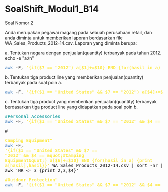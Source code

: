 # SoalShift_Modul1_B14


Soal Nomor 2

Anda merupakan pegawai magang pada sebuah perusahaan retail, dan anda diminta
untuk memberikan laporan berdasarkan file WA_Sales_Products_2012-14.csv.
Laporan yang diminta berupa:

  a. Tentukan negara dengan penjualan(quantity) terbanyak pada tahun
    2012.
echo -e  "a:\n"

<pre><font color="#729FCF"><b>awk</b></font> -F, <font color="#FCE94F"><b>&apos;{if($7 == &quot;2012&quot;) a[$1]+=$10} END {for(hasil in a) {print a[hasil],hasil}}&apos;</b></font> WA_Sales_Products_2012-14.csv <font color="#4E9A06">|</font> sort -nr <font color="#4E9A06">|</font><font color="#729FCF"><b>awk</b></font> <font color="#FCE94F"><b>&apos;NR == 1 {print $2,$3}&apos;</b></font></pre>

  b. Tentukan tiga product line yang memberikan penjualan(quantity)
  terbanyak pada soal poin a.
<pre><font color="#729FCF"><b>awk</b></font> -F, <font color="#FCE94F"><b>&apos;{if($1 == &quot;United States&quot; &amp;&amp; $7 == &quot;2012&quot;) a[$4]+=$10} END {for(hasil in a) {print a[hasil],hasil}}&apos;</b></font> WA_Sales_Products_2012-14.csv <font color="#4E9A06">|</font> sort -nr <font color="#4E9A06">|</font> <font color="#729FCF"><b>awk</b></font> <font color="#FCE94F"><b>&apos;NR &lt;= 3 {print $2,$3}'</b></font></pre>

  c. Tentukan tiga product yang memberikan penjualan(quantity)
terbanyak berdasarkan tiga product line yang didapatkan pada soal
poin b.

  <pre><font color="#06989A">#Personal Accessories</font>
<font color="#729FCF"><b>awk</b></font> -F, <font color="#FCE94F"><b>&apos;{if($1 == &quot;United States&quot; &amp;&amp; $7 == &quot;2012&quot; &amp;&amp; $4 == &quot;Personal Accessories&quot;) a[$6]+=$10} END {for(hasil in a) {print a[hasil],hasil}}&apos;</b></font> WA_Sales_Products_2012-14.csv | sort -nr | awk 'NR <=3 {print $2,$3,$4}'</pre>
  
  #<pre><font color="#FCE94F"><b>Camping Equipment&quot;</b></font>
<font color="#729FCF"><b>awk</b></font> -F, <font color="#FCE94F"><b>&apos;{if($1 == &quot;United States&quot; &amp;&amp; $7 == &quot;2012&quot; &amp;&amp; $4 == &quot;#Camping Equipment&quot;) a[$6]+=$10} END {for(hasil in a) {print a[hasil],hasil}}&apos;</b></font> WA_Sales_Products_2012-14.csv | sort -nr | awk 'NR <= 3 {print $2,$3,$4}'</pre>
 
 <pre><font color="#FCE94F"><b>#Outdoor Protection&quot;</b></font>
<font color="#729FCF"><b>awk</b></font> -F, <font color="#FCE94F"><b>&apos;{if($1 == &quot;United States&quot; &amp;&amp; $7 == &quot;2012&quot; &amp;&amp; $4 == &quot;Outdoor Protection&quot;) a[$6]+=$10} END {for(hasil in a) {print a[hasil],hasil}}&apos;</b></font> WA_Sales_Products_2012-14.csv | sort -nr | awk 'NR <= 3 {print $2,$3,$4}'</pre>
